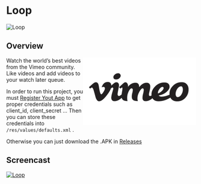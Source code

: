 # Loop

![Loop](https://raw.githubusercontent.com/lawloretienne/Loop/master/images/ic_launcher.png) 

## Overview 

<a href="https://developer.vimeo.com/api"><img src="images/ic_vimeo2.png" align="right"></a>

Watch the world’s best videos from the Vimeo community.  Like videos and add videos to your watch later queue.

In order to run this project, you must <a href="register your app">Register Yout App</a> to get proper credentials such as client_id, client_secret ...  Then you can store these credentials into `/res/values/defaults.xml` . 

Otherwise you can just download the .APK in <a href="https://github.com/lawloretienne/Loop/releases">Releases</a>

## Screencast

[![Loop](https://raw.githubusercontent.com/lawloretienne/Loop/master/images/Loop_Screenshot_Of_Screencast.png)](https://goo.gl/photos/KiiWTShNMZTK8Vha8 "Loop")
